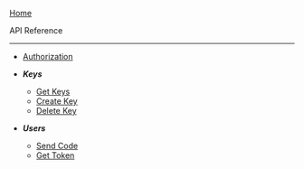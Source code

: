 <i class="fa fa-heartbeat fa-2x" style="float:left;margin-left:37px;margin-top:-137px;color:mediumvioletred;" aria-hidden="true"></i></i>

<!-- Do not use ../ ./ / in te next path or the main sidebar will not highlight the Overview heading -->
[<i class="nav-arrow-left fa fa-angle-left fa-2x"></i> Home](main.md?id=Overview)

<div class="sidebar-title">API Reference</div>

---

* [Authorization](apis/authorization.md?id=Authorization)

<!-- id=x used to be sure menu line gets highlighted on click and the left arrow is not presented by dicsify -->

* ***Keys***
  - [Get Keys](apis/keys/keys-get.md?id=x)
  - [Create Key](apis/keys/key-create.md?id=x)
  - [Delete Key](apis/keys/key-delete.md?id=x)

* ***Users***
  - [Send Code](apis/users/code-post.md?id=x)
  - [Get Token](apis/users/token-get.md?id=x)

